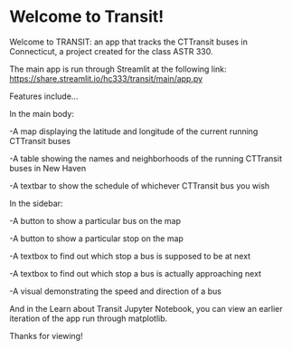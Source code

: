 # Welcome to Transit!

Welcome to TRANSIT: an app that tracks the CTTransit buses in Connecticut, a project created for the class ASTR 330.

The main app is run through Streamlit at the following link: https://share.streamlit.io/hc333/transit/main/app.py

Features include...

In the main body:

-A map displaying the latitude and longitude of the current running CTTransit buses

-A table showing the names and neighborhoods of the running CTTransit buses in New Haven

-A textbar to show the schedule of whichever CTTransit bus you wish

In the sidebar:

-A button to show a particular bus on the map

-A button to show a particular stop on the map

-A textbox to find out which stop a bus is supposed to be at next

-A textbox to find out which stop a bus is actually approaching next

-A visual demonstrating the speed and direction of a bus

And in the Learn about Transit Jupyter Notebook, you can view an earlier iteration of the app run through matplotlib.

Thanks for viewing!